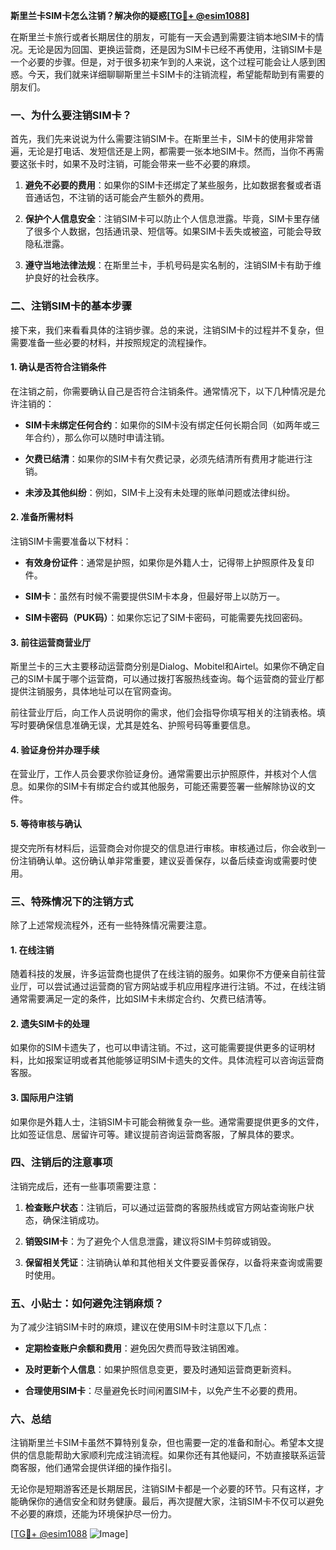 **斯里兰卡SIM卡怎么注销？解决你的疑惑[[TG💪+ @esim1088](https://t.me/s/esim1088)]**

在斯里兰卡旅行或者长期居住的朋友，可能有一天会遇到需要注销本地SIM卡的情况。无论是因为回国、更换运营商，还是因为SIM卡已经不再使用，注销SIM卡是一个必要的步骤。但是，对于很多初来乍到的人来说，这个过程可能会让人感到困惑。今天，我们就来详细聊聊斯里兰卡SIM卡的注销流程，希望能帮助到有需要的朋友们。

### 一、为什么要注销SIM卡？

首先，我们先来说说为什么需要注销SIM卡。在斯里兰卡，SIM卡的使用非常普遍，无论是打电话、发短信还是上网，都需要一张本地SIM卡。然而，当你不再需要这张卡时，如果不及时注销，可能会带来一些不必要的麻烦。

1. **避免不必要的费用**：如果你的SIM卡还绑定了某些服务，比如数据套餐或者语音通话包，不注销的话可能会产生额外的费用。
   
2. **保护个人信息安全**：注销SIM卡可以防止个人信息泄露。毕竟，SIM卡里存储了很多个人数据，包括通讯录、短信等。如果SIM卡丢失或被盗，可能会导致隐私泄露。

3. **遵守当地法律法规**：在斯里兰卡，手机号码是实名制的，注销SIM卡有助于维护良好的社会秩序。

### 二、注销SIM卡的基本步骤

接下来，我们来看看具体的注销步骤。总的来说，注销SIM卡的过程并不复杂，但需要准备一些必要的材料，并按照规定的流程操作。

#### 1. 确认是否符合注销条件

在注销之前，你需要确认自己是否符合注销条件。通常情况下，以下几种情况是允许注销的：

- **SIM卡未绑定任何合约**：如果你的SIM卡没有绑定任何长期合同（如两年或三年合约），那么你可以随时申请注销。
  
- **欠费已结清**：如果你的SIM卡有欠费记录，必须先结清所有费用才能进行注销。

- **未涉及其他纠纷**：例如，SIM卡上没有未处理的账单问题或法律纠纷。

#### 2. 准备所需材料

注销SIM卡需要准备以下材料：

- **有效身份证件**：通常是护照，如果你是外籍人士，记得带上护照原件及复印件。
  
- **SIM卡**：虽然有时候不需要提供SIM卡本身，但最好带上以防万一。

- **SIM卡密码（PUK码）**：如果你忘记了SIM卡密码，可能需要先找回密码。

#### 3. 前往运营商营业厅

斯里兰卡的三大主要移动运营商分别是Dialog、Mobitel和Airtel。如果你不确定自己的SIM卡属于哪个运营商，可以通过拨打客服热线查询。每个运营商的营业厅都提供注销服务，具体地址可以在官网查询。

前往营业厅后，向工作人员说明你的需求，他们会指导你填写相关的注销表格。填写时要确保信息准确无误，尤其是姓名、护照号码等重要信息。

#### 4. 验证身份并办理手续

在营业厅，工作人员会要求你验证身份。通常需要出示护照原件，并核对个人信息。如果你的SIM卡有绑定合约或其他服务，可能还需要签署一些解除协议的文件。

#### 5. 等待审核与确认

提交完所有材料后，运营商会对你提交的信息进行审核。审核通过后，你会收到一份注销确认单。这份确认单非常重要，建议妥善保存，以备后续查询或需要时使用。

### 三、特殊情况下的注销方式

除了上述常规流程外，还有一些特殊情况需要注意。

#### 1. 在线注销

随着科技的发展，许多运营商也提供了在线注销的服务。如果你不方便亲自前往营业厅，可以尝试通过运营商的官方网站或手机应用程序进行注销。不过，在线注销通常需要满足一定的条件，比如SIM卡未绑定合约、欠费已结清等。

#### 2. 遗失SIM卡的处理

如果你的SIM卡遗失了，也可以申请注销。不过，这可能需要提供更多的证明材料，比如报案证明或者其他能够证明SIM卡遗失的文件。具体流程可以咨询运营商客服。

#### 3. 国际用户注销

如果你是外籍人士，注销SIM卡可能会稍微复杂一些。通常需要提供更多的文件，比如签证信息、居留许可等。建议提前咨询运营商客服，了解具体的要求。

### 四、注销后的注意事项

注销完成后，还有一些事项需要注意：

1. **检查账户状态**：注销后，可以通过运营商的客服热线或官方网站查询账户状态，确保注销成功。

2. **销毁SIM卡**：为了避免个人信息泄露，建议将SIM卡剪碎或销毁。

3. **保留相关凭证**：注销确认单和其他相关文件要妥善保存，以备将来查询或需要时使用。

### 五、小贴士：如何避免注销麻烦？

为了减少注销SIM卡时的麻烦，建议在使用SIM卡时注意以下几点：

- **定期检查账户余额和费用**：避免因欠费而导致注销困难。
  
- **及时更新个人信息**：如果护照信息变更，要及时通知运营商更新资料。

- **合理使用SIM卡**：尽量避免长时间闲置SIM卡，以免产生不必要的费用。

### 六、总结

注销斯里兰卡SIM卡虽然不算特别复杂，但也需要一定的准备和耐心。希望本文提供的信息能帮助大家顺利完成注销流程。如果你还有其他疑问，不妨直接联系运营商客服，他们通常会提供详细的操作指引。

无论你是短期游客还是长期居民，注销SIM卡都是一个必要的环节。只有这样，才能确保你的通信安全和财务健康。最后，再次提醒大家，注销SIM卡不仅可以避免不必要的麻烦，还能为环境保护尽一份力。

[[TG💪+ @esim1088](https://t.me/s/esim1088) ![Image](https://i.postimg.cc/4NQfJmqS/Snipaste-2025-05-13-00-14-12.png)]